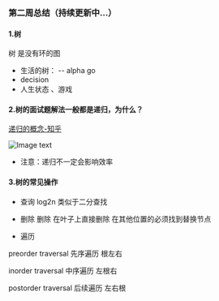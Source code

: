 ### 第二周总结（持续更新中...）
  

#### 1.树

树 是没有环的图
- 生活的树：
-- alpha go  
- decision 
- 人生状态 、游戏

#### 2.树的面试题解法一般都是递归，为什么？

[递归的概念-知乎](https://www.zhihu.com/question/20507130)

![Image text](https://pic3.zhimg.com/80/1f818b686dc5482cbb8343d8caf65dac_hd.jpg)

- 注意：递归不一定会影响效率

#### 3.树的常见操作
- 查询
log2n 类似于二分查找
- 删除
删除 在叶子上直接删除 在其他位置的必须找到替换节点

- 遍历

preorder traversal 先序遍历
根左右

inorder traversal 中序遍历
左根右

postorder traversal 后续遍历
左右根






